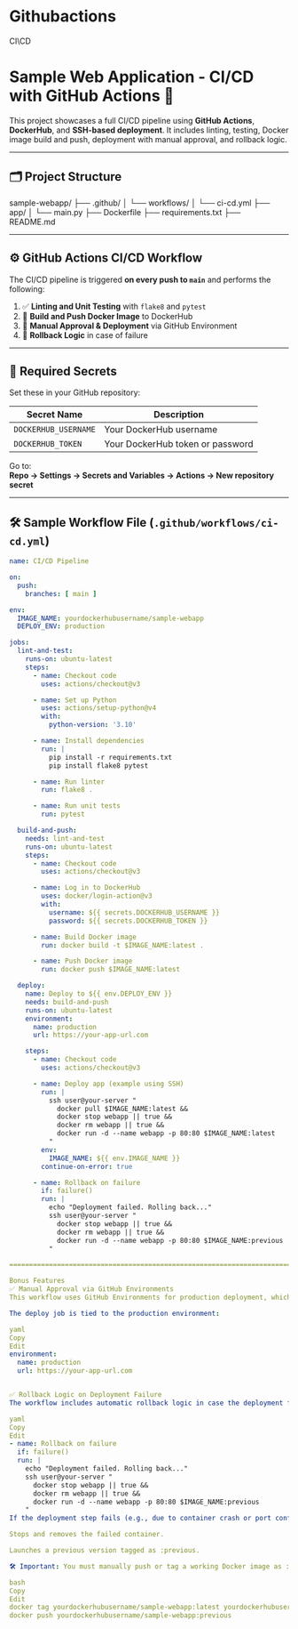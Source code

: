 # Githubactions
CI\CD

# Sample Web Application - CI/CD with GitHub Actions 🚀

This project showcases a full CI/CD pipeline using **GitHub Actions**, **DockerHub**, and **SSH-based deployment**. It includes linting, testing, Docker image build and push, deployment with manual approval, and rollback logic.

---

## 🗂 Project Structure

sample-webapp/
├── .github/
│ └── workflows/
│ └── ci-cd.yml
├── app/
│ └── main.py
├── Dockerfile
├── requirements.txt
├── README.md


---

## ⚙️ GitHub Actions CI/CD Workflow

The CI/CD pipeline is triggered **on every push to `main`** and performs the following:

1. ✅ **Linting and Unit Testing** with `flake8` and `pytest`
2. 🐳 **Build and Push Docker Image** to DockerHub
3. 🚀 **Manual Approval & Deployment** via GitHub Environment
4. 🔁 **Rollback Logic** in case of failure

---

## 🔐 Required Secrets

Set these in your GitHub repository:

| Secret Name          | Description                       |
|----------------------|-----------------------------------|
| `DOCKERHUB_USERNAME` | Your DockerHub username           |
| `DOCKERHUB_TOKEN`    | Your DockerHub token or password  |

Go to:  
**Repo → Settings → Secrets and Variables → Actions → New repository secret**

---

## 🛠 Sample Workflow File (`.github/workflows/ci-cd.yml`)

```yaml
name: CI/CD Pipeline

on:
  push:
    branches: [ main ]

env:
  IMAGE_NAME: yourdockerhubusername/sample-webapp
  DEPLOY_ENV: production

jobs:
  lint-and-test:
    runs-on: ubuntu-latest
    steps:
      - name: Checkout code
        uses: actions/checkout@v3

      - name: Set up Python
        uses: actions/setup-python@v4
        with:
          python-version: '3.10'

      - name: Install dependencies
        run: |
          pip install -r requirements.txt
          pip install flake8 pytest

      - name: Run linter
        run: flake8 .

      - name: Run unit tests
        run: pytest

  build-and-push:
    needs: lint-and-test
    runs-on: ubuntu-latest
    steps:
      - name: Checkout code
        uses: actions/checkout@v3

      - name: Log in to DockerHub
        uses: docker/login-action@v3
        with:
          username: ${{ secrets.DOCKERHUB_USERNAME }}
          password: ${{ secrets.DOCKERHUB_TOKEN }}

      - name: Build Docker image
        run: docker build -t $IMAGE_NAME:latest .

      - name: Push Docker image
        run: docker push $IMAGE_NAME:latest

  deploy:
    name: Deploy to ${{ env.DEPLOY_ENV }}
    needs: build-and-push
    runs-on: ubuntu-latest
    environment:
      name: production
      url: https://your-app-url.com

    steps:
      - name: Checkout code
        uses: actions/checkout@v3

      - name: Deploy app (example using SSH)
        run: |
          ssh user@your-server "
            docker pull $IMAGE_NAME:latest &&
            docker stop webapp || true &&
            docker rm webapp || true &&
            docker run -d --name webapp -p 80:80 $IMAGE_NAME:latest
          "
        env:
          IMAGE_NAME: ${{ env.IMAGE_NAME }}
        continue-on-error: true

      - name: Rollback on failure
        if: failure()
        run: |
          echo "Deployment failed. Rolling back..."
          ssh user@your-server "
            docker stop webapp || true &&
            docker rm webapp || true &&
            docker run -d --name webapp -p 80:80 $IMAGE_NAME:previous
          "

=============================================================================

Bonus Features
✅ Manual Approval via GitHub Environments
This workflow uses GitHub Environments for production deployment, which allows for manual approval before deploying.

The deploy job is tied to the production environment:

yaml
Copy
Edit
environment:
  name: production
  url: https://your-app-url.com


✅ Rollback Logic on Deployment Failure
The workflow includes automatic rollback logic in case the deployment fails:

yaml
Copy
Edit
- name: Rollback on failure
  if: failure()
  run: |
    echo "Deployment failed. Rolling back..."
    ssh user@your-server "
      docker stop webapp || true &&
      docker rm webapp || true &&
      docker run -d --name webapp -p 80:80 $IMAGE_NAME:previous
    "
If the deployment step fails (e.g., due to container crash or port conflict), the pipeline:

Stops and removes the failed container.

Launches a previous version tagged as :previous.

🛠 Important: You must manually push or tag a working Docker image as :previous after a successful deployment:

bash
Copy
Edit
docker tag yourdockerhubusername/sample-webapp:latest yourdockerhubusername/sample-webapp:previous
docker push yourdockerhubusername/sample-webapp:previous
